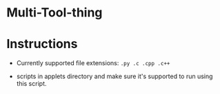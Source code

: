 # Multi-Tool-thing

# Instructions
- Currently supported file extensions: `.py .c .cpp .c++`
* scripts in applets directory and make sure it's supported to run using this script.
